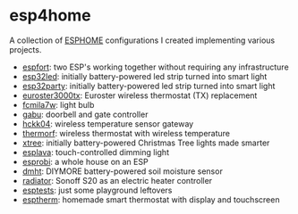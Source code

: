 esp4home
========

A collection of [ESPHOME](https://esphome.io/) configurations I created implementing various projects.

- [espfort](https://github.com/rp3tya/esp4home/tree/master/espfort): two ESP's working together without requiring any infrastructure
- [esp32led](https://github.com/rp3tya/esp4home/blob/master/esphome/esp32led.README.md): initially battery-powered led strip turned into smart light
- [esp32party](https://github.com/rp3tya/esp4home/blob/master/esphome/esp32party.README.md): initially battery-powered led strip turned into smart light
- [euroster3000tx](https://github.com/rp3tya/esp4home/blob/master/esphome/euroster3000tx.README.md): Euroster wireless thermostat (TX) replacement
- [fcmila7w](https://github.com/rp3tya/esp4home/blob/master/esphome/fcmila7w.README.md): light bulb
- [gabu](https://github.com/rp3tya/esp4home/blob/master/esphome/gabu.README.md): doorbell and gate controller
- [hckk04](https://github.com/rp3tya/esp4home/blob/master/esphome/hckk04.README.md): wireless temperature sensor gateway
- [thermorf](https://github.com/rp3tya/esp4home/blob/master/esphome/thermorf.README.md): wireless thermostat with wireless temperature
- [xtree](https://github.com/rp3tya/esp4home/blob/master/esphome/xtree.README.md): initially battery-powered Christmas Tree lights made smarter
- [esplava](https://github.com/rp3tya/esp4home/tree/master/esplava): touch-controlled dimming light
- [esprobi](https://github.com/rp3tya/esp4home/tree/master/esprobi): a whole house on an ESP
- [dmht](https://github.com/rp3tya/esp4home/tree/master/espsched/dmht1.README.md): DIYMORE battery-powered soil moisture sensor
- [radiator](https://github.com/rp3tya/esp4home/tree/master/espsched/radiator.README.md): Sonoff S20 as an electric heater controller
- [esptests](https://github.com/rp3tya/esp4home/tree/master/esptests): just some playground leftovers
- [esptherm](https://github.com/rp3tya/esp4home/tree/master/esptherm): homemade smart thermostat with display and touchscreen

